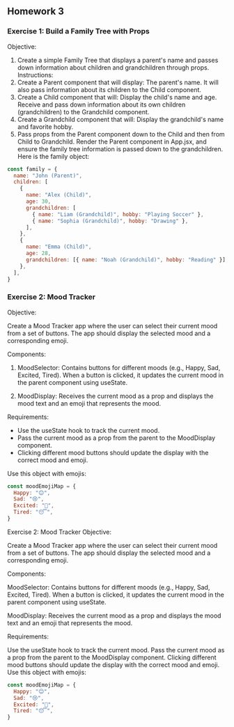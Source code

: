 ## Homework 3

### Exercise 1: Build a Family Tree with Props

Objective:

1. Create a simple Family Tree that displays a parent's name and passes down information about children and grandchildren through props.
   Instructions:
2. Create a Parent component that will display:
   The parent's name.
   It will also pass information about its children to the Child component.
3. Create a Child component that will:
   Display the child's name and age.
   Receive and pass down information about its own children (grandchildren) to the Grandchild component.
4. Create a Grandchild component that will:
   Display the grandchild's name and favorite hobby.
5. Pass props from the Parent component down to the Child and then from Child to Grandchild.
   Render the Parent component in App.jsx, and ensure the family tree information is passed down to the grandchildren. Here is the family object:

```js
const family = {
  name: "John (Parent)",
  children: [
    {
      name: "Alex (Child)",
      age: 30,
      grandchildren: [
        { name: "Liam (Grandchild)", hobby: "Playing Soccer" },
        { name: "Sophia (Grandchild)", hobby: "Drawing" },
      ],
    },
    {
      name: "Emma (Child)",
      age: 28,
      grandchildren: [{ name: "Noah (Grandchild)", hobby: "Reading" }],
    },
  ],
}
```

### Exercise 2: Mood Tracker

Objective:

Create a Mood Tracker app where the user can select their current mood from a set of buttons. The app should display the selected mood and a corresponding emoji.

Components:

1. MoodSelector:
   Contains buttons for different moods (e.g., Happy, Sad, Excited, Tired).
   When a button is clicked, it updates the current mood in the parent component using useState.

2. MoodDisplay:
   Receives the current mood as a prop and displays the mood text and an emoji that represents the mood.

Requirements:

- Use the useState hook to track the current mood.
- Pass the current mood as a prop from the parent to the MoodDisplay component.
- Clicking different mood buttons should update the display with the correct mood and emoji.

Use this object with emojis:

```js
const moodEmojiMap = {
  Happy: "😊",
  Sad: "😢",
  Excited: "🤩",
  Tired: "😴",
}
```
Exercise 2: Mood Tracker
Objective:

Create a Mood Tracker app where the user can select their current mood from a set of buttons. The app should display the selected mood and a corresponding emoji.

Components:

MoodSelector: Contains buttons for different moods (e.g., Happy, Sad, Excited, Tired). When a button is clicked, it updates the current mood in the parent component using useState.

MoodDisplay: Receives the current mood as a prop and displays the mood text and an emoji that represents the mood.

Requirements:

Use the useState hook to track the current mood.
Pass the current mood as a prop from the parent to the MoodDisplay component.
Clicking different mood buttons should update the display with the correct mood and emoji.
Use this object with emojis:

```js
const moodEmojiMap = {
  Happy: "😊",
  Sad: "😢",
  Excited: "🤩",
  Tired: "😴",
}
```